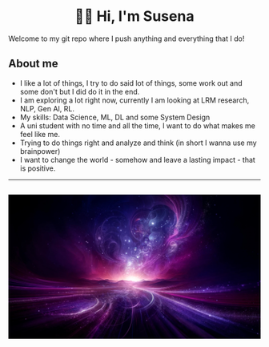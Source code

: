 
<h1 align = "center" > 💜✨ Hi, I'm Susena </h1> 

Welcome to my git repo where I push anything and everything that I do!

## About me

- I like a lot of things, I try to do said lot of things, some work out and some don't but I did do it in the end.
- I am exploring a lot right now, currently I am looking at LRM research, NLP, Gen AI, RL.
- My skills: Data Science, ML, DL and some System Design
- A uni student with no time and all the time, I want to do what makes me feel like me.
- Trying to do things right and analyze and think (in short I wanna use my brainpower)
- I want to change the world - somehow and leave a lasting impact - that is positive.
  
---
![Pretty Background](WowBg.jpg)
---


